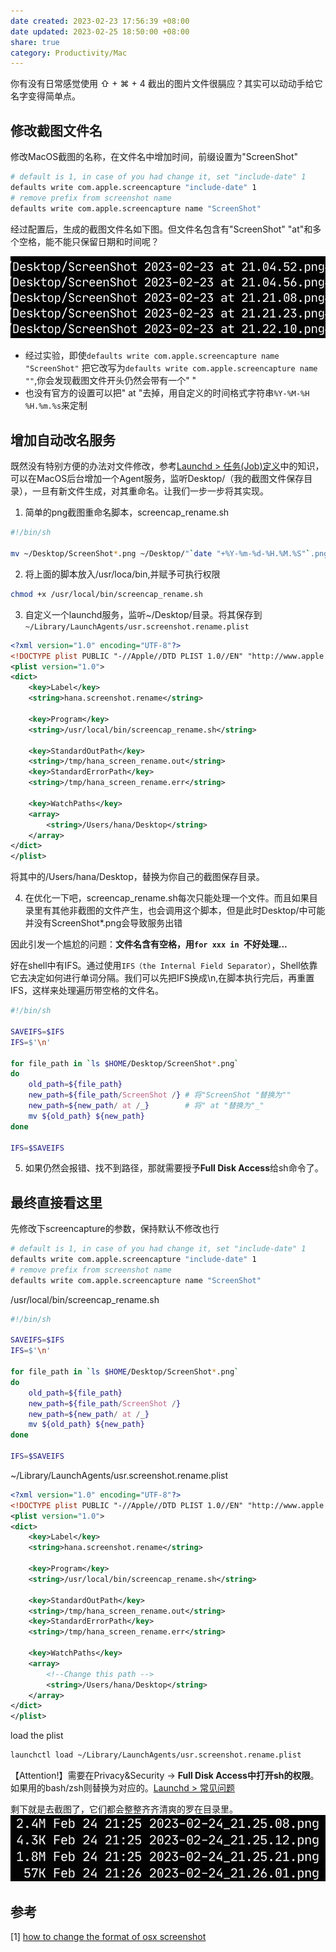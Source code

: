 ```yaml
---
date created: 2023-02-23 17:56:39 +08:00
date updated: 2023-02-25 18:50:00 +08:00
share: true
category: Productivity/Mac
---
```

你有没有日常感觉使用 ⇧ + ⌘ + 4 截出的图片文件很膈应？其实可以动动手给它名字变得简单点。

## 修改截图文件名
修改MacOS截图的名称，在文件名中增加时间，前缀设置为"ScreenShot"
```bash
# default is 1, in case of you had change it, set "include-date" 1 
defaults write com.apple.screencapture "include-date" 1 
# remove prefix from screenshot name 
defaults write com.apple.screencapture name "ScreenShot"
```

经过配置后，生成的截图文件名如下图。但文件名包含有"ScreenShot" "at"和多个空格，能不能只保留日期和时间呢？

![2023-02-24_21.26.01.png](../../img/2023-02-24_21.26.01.png)

- 经过实验，即使`defaults write com.apple.screencapture name "ScreenShot"` 把它改写为`defaults write com.apple.screencapture name ""`,你会发现截图文件开头仍然会带有一个" "
- 也没有官方的设置可以把" at "去掉，用自定义的时间格式字符串`%Y-%M-%H %H.%m.%s`来定制

## 增加自动改名服务

既然没有特别方便的办法对文件修改，参考[Launchd > 任务(Job)定义](./Launchd.md#任务(Job)定义)中的知识，可以在MacOS后台增加一个Agent服务，监听Desktop/（我的截图文件保存目录），一旦有新文件生成，对其重命名。让我们一步一步将其实现。

1. 简单的png截图重命名脚本，screencap_rename.sh

```sh
#!/bin/sh

mv ~/Desktop/ScreenShot*.png ~/Desktop/"`date "+%Y-%m-%d-%H.%M.%S"`.png"
```

2. 将上面的脚本放入/usr/loca/bin,并赋予可执行权限

```sh
chmod +x /usr/local/bin/screencap_rename.sh
```

3. 自定义一个launchd服务，监听~/Desktop/目录。将其保存到`~/Library/LaunchAgents/usr.screenshot.rename.plist`

```xml
<?xml version="1.0" encoding="UTF-8"?>
<!DOCTYPE plist PUBLIC "-//Apple//DTD PLIST 1.0//EN" "http://www.apple.com/DTDs/PropertyList-1.0.dtd">
<plist version="1.0">
<dict>
    <key>Label</key>
    <string>hana.screenshot.rename</string>
    
    <key>Program</key>
	<string>/usr/local/bin/screencap_rename.sh</string>
    
    <key>StandardOutPath</key>
    <string>/tmp/hana_screen_rename.out</string>
    <key>StandardErrorPath</key>
    <string>/tmp/hana_screen_rename.err</string>
    
    <key>WatchPaths</key>
    <array>
        <string>/Users/hana/Desktop</string>
    </array>
</dict>
</plist>
```
将其中的/Users/hana/Desktop，替换为你自己的截图保存目录。

4. 在优化一下吧，screencap_rename.sh每次只能处理一个文件。而且如果目录里有其他非截图的文件产生，也会调用这个脚本，但是此时Desktop/中可能并没有ScreenShot*.png会导致服务出错

因此引发一个尴尬的问题：**文件名含有空格，用`for xxx in `不好处理...**

好在shell中有IFS。通过使用`IFS（the Internal Field Separator）`，Shell依靠它去决定如何进行单词分隔。我们可以先把IFS换成\n,在脚本执行完后，再重置IFS，这样来处理遍历带空格的文件名。

```sh
#!/bin/sh

SAVEIFS=$IFS
IFS=$'\n'

for file_path in `ls $HOME/Desktop/ScreenShot*.png`
do
	old_path=${file_path}
    new_path=${file_path/ScreenShot /} # 将"ScreenShot "替换为""
    new_path=${new_path/ at /_}        # 将" at "替换为"_"
    mv ${old_path} ${new_path}
done

IFS=$SAVEIFS
```

5. 如果仍然会报错、找不到路径，那就需要授予**Full Disk Access**给sh命令了。


## 最终直接看这里

先修改下screencapture的参数，保持默认不修改也行
```sh
# default is 1, in case of you had change it, set "include-date" 1 
defaults write com.apple.screencapture "include-date" 1 
# remove prefix from screenshot name 
defaults write com.apple.screencapture name "ScreenShot"
```

/usr/local/bin/screencap_rename.sh
```sh
#!/bin/sh

SAVEIFS=$IFS
IFS=$'\n'

for file_path in `ls $HOME/Desktop/ScreenShot*.png`
do
	old_path=${file_path}
    new_path=${file_path/ScreenShot /}
    new_path=${new_path/ at /_}
    mv ${old_path} ${new_path}
done

IFS=$SAVEIFS
```

~/Library/LaunchAgents/usr.screenshot.rename.plist
```xml
<?xml version="1.0" encoding="UTF-8"?>
<!DOCTYPE plist PUBLIC "-//Apple//DTD PLIST 1.0//EN" "http://www.apple.com/DTDs/PropertyList-1.0.dtd">
<plist version="1.0">
<dict>
    <key>Label</key>
    <string>hana.screenshot.rename</string>
    
    <key>Program</key>
	<string>/usr/local/bin/screencap_rename.sh</string>
    
    <key>StandardOutPath</key>
    <string>/tmp/hana_screen_rename.out</string>
    <key>StandardErrorPath</key>
    <string>/tmp/hana_screen_rename.err</string>
    
    <key>WatchPaths</key>
    <array>
	    <!--Change this path -->
        <string>/Users/hana/Desktop</string> 
    </array>
</dict>
</plist>

```

load the plist
```bash
launchctl load ~/Library/LaunchAgents/usr.screenshot.rename.plist
```

【Attention!】需要在Privacy&Security -> **Full Disk Access中打开sh的权限**。如果用的bash/zsh则替换为对应的。[Launchd > 常见问题](./Launchd.md#常见问题)

剩下就是去截图了，它们都会整整齐齐清爽的罗在目录里。
![2023-02-24_22.04.03.png](../../img/2023-02-24_22.04.03.png)

## 参考
[1]  [how to change the format of osx screenshot](https://apple.stackexchange.com/questions/251385/how-do-you-change-the-format-of-the-osx-screen-shot-file-name)





